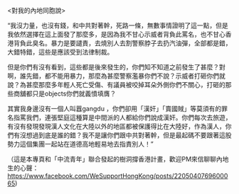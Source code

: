 <對我的內地同胞說>

“我沒力量，也沒有錢，和中共對著幹，死路一條，無數事情證明了這一點，但是我依然選擇在這上面發了那麼多，是因為我不甘心示威者背負此罵名，也不甘心香港背負此臭名。暴力是要譴責，去燒別人去割警察脖子去扔汽油彈，全部都是錯，大錯特錯，這些是應該受到法律制裁。

但是你們有沒有看到，這些都是後來發生的，你們知不知道之前發生了甚麼？對啊，誰先錯，都不能用暴力，那麼為甚麼警察濫暴你們不說？示威者打砸你們就說？為甚麼那麼多年輕人死亡受傷、有議員被咬掉耳朵外側你們不關心，打砸的那些商舖都只是objects你們就義憤填膺？

其實我身邊沒有一個人叫囂gangdu ，你們卻用「漢奸」「賣國賊」等莫須有的罪名指罵我們，連張堅庭這種算是中間派的人都給你們說成漢奸。你們每次去旅遊，有沒有發現發現漢人文化在大陸以外的地區都被保護得比在大陸好，作為漢人，你們有沒想過到底是誰的錯？我不是讓你們跟中共對著幹，但是最起碼不要跟著這股勢力這個集團一起站在道德高地輕易地去指責別人！”

（這是本專頁和「中流青年」聯合發起的樹洞撐香港計畫，歡迎PM來信聊聊內地生的心聲：https://www.facebook.com/WeSupportHongKong/posts/2205040769600065)